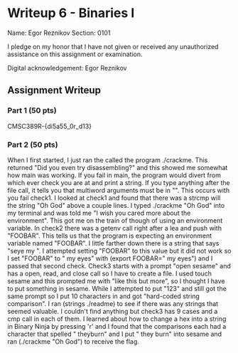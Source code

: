 # Writeup 6 - Binaries I

Name: Egor Reznikov
Section: 0101

I pledge on my honor that I have not given or received any unauthorized assistance on this assignment or examination.

Digital acknowledgement: Egor Reznikov

## Assignment Writeup

### Part 1 (50 pts)

CMSC389R-{di5a55_0r_d13}

### Part 2 (50 pts)

When I first started, I just ran the called the program ./crackme. This returned "Did you even try disassembling?" and this showed me somewhat how main was working. If you fail in main, the program would divert from which ever check you are at and print a string. If you type anything after the file call, it tells you that multiword arguments must be in "". This occurs with you fail check1. I looked at check1 and found that there was a strcmp will the string "Oh God" above a couple lines. I typed ./crackme "Oh God" into my terminal and was told me "I wish you cared more about the environment". This got me on the train of though of using an environment variable. In check2 there was a getenv call right after a lea and push with "FOOBAR". This tells us that the program is expecting an environment variable named "FOOBAR". I little farther down there is a string that says "seye my ". I attempted setting "FOOBAR" to this value but it did not work so I set "FOOBAR" to " my eyes" with (export FOOBAR=" my eyes") and I passed that second check. Check3 starts with a prompt "open sesame" and has a open, read, and close call so I have to create a file. I used touch sesame and this prompted me with "like this but more", so I thought I have to put something in sesame. While I attempted to put "123" and still got the same prompt so I put 10 characters in and got "hard-coded string comparison". I ran (strings ./readme) to see if there was any strings that seemed valuable. I couldn't find anything but check3 has 9 cases and a cmp call in each of them. I learned about how to change a hex into a string in Binary Ninja by pressing 'r' and I found that the comparisons each had a character that spelled " theyburn" and I put " they burn" into sesame and ran (./crackme "Oh God") to receive the flag.